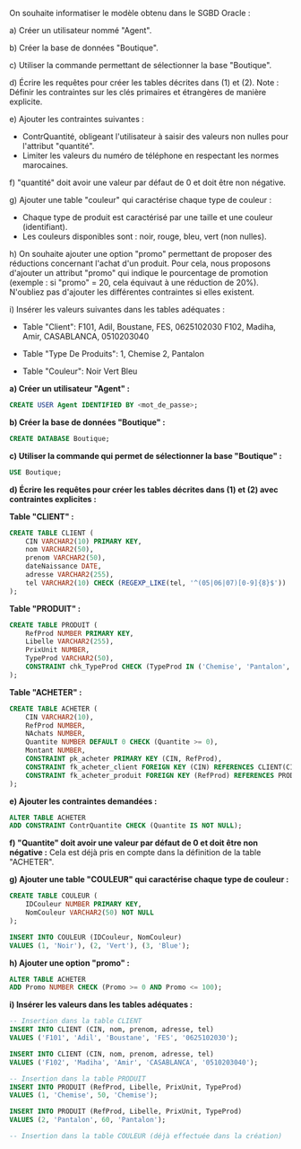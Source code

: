 

On souhaite informatiser le modèle obtenu dans le SGBD Oracle :

a) Créer un utilisateur nommé "Agent".

b) Créer la base de données "Boutique".

c) Utiliser la commande permettant de sélectionner la base "Boutique".

d) Écrire les requêtes pour créer les tables décrites dans (1) et (2).
   Note : Définir les contraintes sur les clés primaires et étrangères de manière explicite.

e) Ajouter les contraintes suivantes :
   - ContrQuantité, obligeant l'utilisateur à saisir des valeurs non nulles pour l'attribut "quantité".
   - Limiter les valeurs du numéro de téléphone en respectant les normes marocaines.
  
f) "quantité" doit avoir une valeur par défaut de 0 et doit être non négative.

g) Ajouter une table "couleur" qui caractérise chaque type de couleur :
   - Chaque type de produit est caractérisé par une taille et une couleur (identifiant).
   - Les couleurs disponibles sont : noir, rouge, bleu, vert (non nulles).
  
h) On souhaite ajouter une option "promo" permettant de proposer des réductions concernant l'achat d'un produit. Pour cela, nous proposons d'ajouter un attribut "promo" qui indique le pourcentage de promotion (exemple : si "promo" = 20, cela équivaut à une réduction de 20%). N'oubliez pas d'ajouter les différentes contraintes si elles existent.

i) Insérer les valeurs suivantes dans les tables adéquates :
   - Table "Client":
      F101, Adil, Boustane, FES, 0625102030
      F102, Madiha, Amir, CASABLANCA, 0510203040

   - Table "Type De Produits":
      1, Chemise
      2, Pantalon

   - Table "Couleur":
      Noir
      Vert
      Bleu

**a) Créer un utilisateur "Agent" :**
```sql
CREATE USER Agent IDENTIFIED BY <mot_de_passe>;
```

**b) Créer la base de données "Boutique" :**
```sql
CREATE DATABASE Boutique;
```

**c) Utiliser la commande qui permet de sélectionner la base "Boutique" :**
```sql
USE Boutique;
```

**d) Écrire les requêtes pour créer les tables décrites dans (1) et (2) avec contraintes explicites :**

**Table "CLIENT" :**
```sql
CREATE TABLE CLIENT (
    CIN VARCHAR2(10) PRIMARY KEY,
    nom VARCHAR2(50),
    prenom VARCHAR2(50),
    dateNaissance DATE,
    adresse VARCHAR2(255),
    tel VARCHAR2(10) CHECK (REGEXP_LIKE(tel, '^(05|06|07)[0-9]{8}$'))
);
```

**Table "PRODUIT" :**
```sql
CREATE TABLE PRODUIT (
    RefProd NUMBER PRIMARY KEY,
    Libelle VARCHAR2(255),
    PrixUnit NUMBER,
    TypeProd VARCHAR2(50),
    CONSTRAINT chk_TypeProd CHECK (TypeProd IN ('Chemise', 'Pantalon', 'T_Shirt', 'Casquette'))
);
```

**Table "ACHETER" :**
```sql
CREATE TABLE ACHETER (
    CIN VARCHAR2(10),
    RefProd NUMBER,
    NAchats NUMBER,
    Quantite NUMBER DEFAULT 0 CHECK (Quantite >= 0),
    Montant NUMBER,
    CONSTRAINT pk_acheter PRIMARY KEY (CIN, RefProd),
    CONSTRAINT fk_acheter_client FOREIGN KEY (CIN) REFERENCES CLIENT(CIN),
    CONSTRAINT fk_acheter_produit FOREIGN KEY (RefProd) REFERENCES PRODUIT(RefProd)
);
```

**e) Ajouter les contraintes demandées :**
```sql
ALTER TABLE ACHETER
ADD CONSTRAINT ContrQuantite CHECK (Quantite IS NOT NULL);
```

**f) "Quantite" doit avoir une valeur par défaut de 0 et doit être non négative :**
Cela est déjà pris en compte dans la définition de la table "ACHETER".

**g) Ajouter une table "COULEUR" qui caractérise chaque type de couleur :**
```sql
CREATE TABLE COULEUR (
    IDCouleur NUMBER PRIMARY KEY,
    NomCouleur VARCHAR2(50) NOT NULL
);

INSERT INTO COULEUR (IDCouleur, NomCouleur)
VALUES (1, 'Noir'), (2, 'Vert'), (3, 'Blue');
```

**h) Ajouter une option "promo" :**
```sql
ALTER TABLE ACHETER
ADD Promo NUMBER CHECK (Promo >= 0 AND Promo <= 100);
```

**i) Insérer les valeurs dans les tables adéquates :**
```sql
-- Insertion dans la table CLIENT
INSERT INTO CLIENT (CIN, nom, prenom, adresse, tel)
VALUES ('F101', 'Adil', 'Boustane', 'FES', '0625102030');

INSERT INTO CLIENT (CIN, nom, prenom, adresse, tel)
VALUES ('F102', 'Madiha', 'Amir', 'CASABLANCA', '0510203040');

-- Insertion dans la table PRODUIT
INSERT INTO PRODUIT (RefProd, Libelle, PrixUnit, TypeProd)
VALUES (1, 'Chemise', 50, 'Chemise');

INSERT INTO PRODUIT (RefProd, Libelle, PrixUnit, TypeProd)
VALUES (2, 'Pantalon', 60, 'Pantalon');

-- Insertion dans la table COULEUR (déjà effectuée dans la création)
```